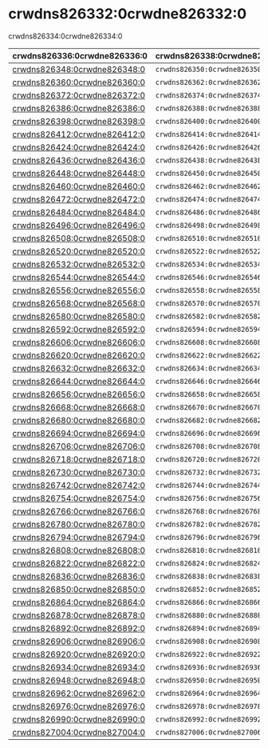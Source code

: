 # crwdns826332:0crwdne826332:0

<p class="description">crwdns826334:0crwdne826334:0</p>

| crwdns826336:0crwdne826336:0                                 | crwdns826338:0crwdne826338:0   | crwdns826340:0crwdne826340:0                                                         | crwdns826342:0crwdne826342:0   | crwdns826344:0crwdne826344:0                                   |
|:------------------------------------------------------------ |:------------------------------ |:------------------------------------------------------------------------------------ |:------------------------------ |:-------------------------------------------------------------- |
| [crwdns826348:0crwdne826348:0](crwdns826346:0crwdne826346:0) | `crwdns826350:0crwdne826350:0` | `crwdns826352:0crwdne826352:0`                                                       | `crwdns826354:0crwdne826354:0` | `crwdns826356:0crwdne826356:0`                                 |
| [crwdns826360:0crwdne826360:0](crwdns826358:0crwdne826358:0) | `crwdns826362:0crwdne826362:0` | `crwdns826364:0crwdne826364:0`                                                       | `crwdns826366:0crwdne826366:0` | `crwdns826368:0crwdne826368:0`                                 |
| [crwdns826372:0crwdne826372:0](crwdns826370:0crwdne826370:0) | `crwdns826374:0crwdne826374:0` | `crwdns826376:0crwdne826376:0`                                                       | `crwdns826378:0crwdne826378:0` | [`crwdns826382:0crwdne826382:0`](crwdns826380:0crwdne826380:0) |
| [crwdns826386:0crwdne826386:0](crwdns826384:0crwdne826384:0) | `crwdns826388:0crwdne826388:0` | `crwdns826390:0crwdne826390:0`                                                       | `crwdns826392:0crwdne826392:0` | `crwdns826394:0crwdne826394:0`                                 |
| [crwdns826398:0crwdne826398:0](crwdns826396:0crwdne826396:0) | `crwdns826400:0crwdne826400:0` | `crwdns826402:0crwdne826402:0`                                                       | `crwdns826404:0crwdne826404:0` | [`crwdns826408:0crwdne826408:0`](crwdns826406:0crwdne826406:0) |
| [crwdns826412:0crwdne826412:0](crwdns826410:0crwdne826410:0) | `crwdns826414:0crwdne826414:0` | `crwdns826416:0crwdne826416:0`                                                       | `crwdns826418:0crwdne826418:0` | `crwdns826420:0crwdne826420:0`                                 |
| [crwdns826424:0crwdne826424:0](crwdns826422:0crwdne826422:0) | `crwdns826426:0crwdne826426:0` | `crwdns826428:0crwdne826428:0`                                                       | `crwdns826430:0crwdne826430:0` | `crwdns826432:0crwdne826432:0`                                 |
| [crwdns826436:0crwdne826436:0](crwdns826434:0crwdne826434:0) | `crwdns826438:0crwdne826438:0` | `crwdns826440:0crwdne826440:0`                                                       | `crwdns826442:0crwdne826442:0` | `crwdns826444:0crwdne826444:0`                                 |
| [crwdns826448:0crwdne826448:0](crwdns826446:0crwdne826446:0) | `crwdns826450:0crwdne826450:0` | `crwdns826452:0crwdne826452:0`                                                       | `crwdns826454:0crwdne826454:0` | crwdns826456:0crwdne826456:0                                   |
| [crwdns826460:0crwdne826460:0](crwdns826458:0crwdne826458:0) | `crwdns826462:0crwdne826462:0` | `crwdns826464:0crwdne826464:0`                                                       | `crwdns826466:0crwdne826466:0` | crwdns826468:0crwdne826468:0                                   |
| [crwdns826472:0crwdne826472:0](crwdns826470:0crwdne826470:0) | `crwdns826474:0crwdne826474:0` | `crwdns826476:0crwdne826476:0`                                                       | `crwdns826478:0crwdne826478:0` | crwdns826480:0crwdne826480:0                                   |
| [crwdns826484:0crwdne826484:0](crwdns826482:0crwdne826482:0) | `crwdns826486:0crwdne826486:0` | `crwdns826488:0crwdne826488:0`                                                       | `crwdns826490:0crwdne826490:0` | crwdns826492:0crwdne826492:0                                   |
| [crwdns826496:0crwdne826496:0](crwdns826494:0crwdne826494:0) | `crwdns826498:0crwdne826498:0` | `crwdns826500:0crwdne826500:0`                                                       | `crwdns826502:0crwdne826502:0` | crwdns826504:0crwdne826504:0                                   |
| [crwdns826508:0crwdne826508:0](crwdns826506:0crwdne826506:0) | `crwdns826510:0crwdne826510:0` | `crwdns826512:0crwdne826512:0`                                                       | `crwdns826514:0crwdne826514:0` | crwdns826516:0crwdne826516:0                                   |
| [crwdns826520:0crwdne826520:0](crwdns826518:0crwdne826518:0) | `crwdns826522:0crwdne826522:0` | `crwdns826524:0crwdne826524:0`                                                       | `crwdns826526:0crwdne826526:0` | crwdns826528:0crwdne826528:0                                   |
| [crwdns826532:0crwdne826532:0](crwdns826530:0crwdne826530:0) | `crwdns826534:0crwdne826534:0` | `crwdns826536:0crwdne826536:0`                                                       | `crwdns826538:0crwdne826538:0` | crwdns826540:0crwdne826540:0                                   |
| [crwdns826544:0crwdne826544:0](crwdns826542:0crwdne826542:0) | `crwdns826546:0crwdne826546:0` | `crwdns826548:0crwdne826548:0`                                                       | `crwdns826550:0crwdne826550:0` | crwdns826552:0crwdne826552:0                                   |
| [crwdns826556:0crwdne826556:0](crwdns826554:0crwdne826554:0) | `crwdns826558:0crwdne826558:0` | `crwdns826560:0crwdne826560:0`                                                       | `crwdns826562:0crwdne826562:0` | crwdns826564:0crwdne826564:0                                   |
| [crwdns826568:0crwdne826568:0](crwdns826566:0crwdne826566:0) | `crwdns826570:0crwdne826570:0` | `crwdns826572:0crwdne826572:0`                                                       | `crwdns826574:0crwdne826574:0` | crwdns826576:0crwdne826576:0                                   |
| [crwdns826580:0crwdne826580:0](crwdns826578:0crwdne826578:0) | `crwdns826582:0crwdne826582:0` | `crwdns826584:0crwdne826584:0`                                                       | `crwdns826586:0crwdne826586:0` | crwdns826588:0crwdne826588:0                                   |
| [crwdns826592:0crwdne826592:0](crwdns826590:0crwdne826590:0) | `crwdns826594:0crwdne826594:0` | `crwdns826596:0crwdne826596:0`                                                       | `crwdns826598:0crwdne826598:0` | [`crwdns826602:0crwdne826602:0`](crwdns826600:0crwdne826600:0) |
| [crwdns826606:0crwdne826606:0](crwdns826604:0crwdne826604:0) | `crwdns826608:0crwdne826608:0` | `crwdns826610:0crwdne826610:0`                                                       | `crwdns826612:0crwdne826612:0` | [`crwdns826616:0crwdne826616:0`](crwdns826614:0crwdne826614:0) |
| [crwdns826620:0crwdne826620:0](crwdns826618:0crwdne826618:0) | `crwdns826622:0crwdne826622:0` | `crwdns826624:0crwdne826624:0`                                                       | `crwdns826626:0crwdne826626:0` | crwdns826628:0crwdne826628:0                                   |
| [crwdns826632:0crwdne826632:0](crwdns826630:0crwdne826630:0) | `crwdns826634:0crwdne826634:0` | `crwdns826636:0crwdne826636:0`                                                       | `crwdns826638:0crwdne826638:0` | crwdns826640:0crwdne826640:0                                   |
| [crwdns826644:0crwdne826644:0](crwdns826642:0crwdne826642:0) | `crwdns826646:0crwdne826646:0` | `crwdns826648:0crwdne826648:0`                                                       | `crwdns826650:0crwdne826650:0` | crwdns826652:0crwdne826652:0                                   |
| [crwdns826656:0crwdne826656:0](crwdns826654:0crwdne826654:0) | `crwdns826658:0crwdne826658:0` | `crwdns826660:0crwdne826660:0`                                                       | `crwdns826662:0crwdne826662:0` | crwdns826664:0crwdne826664:0                                   |
| [crwdns826668:0crwdne826668:0](crwdns826666:0crwdne826666:0) | `crwdns826670:0crwdne826670:0` | `crwdns826672:0crwdne826672:0`                                                       | `crwdns826674:0crwdne826674:0` | crwdns826676:0crwdne826676:0                                   |
| [crwdns826680:0crwdne826680:0](crwdns826678:0crwdne826678:0) | `crwdns826682:0crwdne826682:0` | `crwdns826684:0crwdne826684:0`                                                       | `crwdns826686:0crwdne826686:0` | [`crwdns826690:0crwdne826690:0`](crwdns826688:0crwdne826688:0) |
| [crwdns826694:0crwdne826694:0](crwdns826692:0crwdne826692:0) | `crwdns826696:0crwdne826696:0` | `crwdns826698:0crwdne826698:0`                                                       | `crwdns826700:0crwdne826700:0` | crwdns826702:0crwdne826702:0                                   |
| [crwdns826706:0crwdne826706:0](crwdns826704:0crwdne826704:0) | `crwdns826708:0crwdne826708:0` | `crwdns826710:0crwdne826710:0`                                                       | `crwdns826712:0crwdne826712:0` | crwdns826714:0crwdne826714:0                                   |
| [crwdns826718:0crwdne826718:0](crwdns826716:0crwdne826716:0) | `crwdns826720:0crwdne826720:0` | `crwdns826722:0crwdne826722:0`                                                       | `crwdns826724:0crwdne826724:0` | crwdns826726:0crwdne826726:0                                   |
| [crwdns826730:0crwdne826730:0](crwdns826728:0crwdne826728:0) | `crwdns826732:0crwdne826732:0` | `crwdns826734:0crwdne826734:0`                                                       | `crwdns826736:0crwdne826736:0` | crwdns826738:0crwdne826738:0                                   |
| [crwdns826742:0crwdne826742:0](crwdns826740:0crwdne826740:0) | `crwdns826744:0crwdne826744:0` | `crwdns826746:0crwdne826746:0`                                                       | `crwdns826748:0crwdne826748:0` | crwdns826750:0crwdne826750:0                                   |
| [crwdns826754:0crwdne826754:0](crwdns826752:0crwdne826752:0) | `crwdns826756:0crwdne826756:0` | `crwdns826758:0crwdne826758:0`                                                       | `crwdns826760:0crwdne826760:0` | crwdns826762:0crwdne826762:0                                   |
| [crwdns826766:0crwdne826766:0](crwdns826764:0crwdne826764:0) | `crwdns826768:0crwdne826768:0` | `rwdns826770:0crwdne826770:0ask_5c6b5e1f30dfc3.09693663crwdns826770:0crwdne826770:0` | `crwdns826772:0crwdne826772:0` | [`crwdns826776:0crwdne826776:0`](crwdns826774:0crwdne826774:0) |
| [crwdns826780:0crwdne826780:0](crwdns826778:0crwdne826778:0) | `crwdns826782:0crwdne826782:0` | `crwdns826784:0crwdne826784:0`                                                       | `crwdns826786:0crwdne826786:0` | [`crwdns826790:0crwdne826790:0`](crwdns826788:0crwdne826788:0) |
| [crwdns826794:0crwdne826794:0](crwdns826792:0crwdne826792:0) | `crwdns826796:0crwdne826796:0` | `crwdns826798:0crwdne826798:0`                                                       | `crwdns826800:0crwdne826800:0` | [`crwdns826804:0crwdne826804:0`](crwdns826802:0crwdne826802:0) |
| [crwdns826808:0crwdne826808:0](crwdns826806:0crwdne826806:0) | `crwdns826810:0crwdne826810:0` | `crwdns826812:0crwdne826812:0`                                                       | `crwdns826814:0crwdne826814:0` | [`crwdns826818:0crwdne826818:0`](crwdns826816:0crwdne826816:0) |
| [crwdns826822:0crwdne826822:0](crwdns826820:0crwdne826820:0) | `crwdns826824:0crwdne826824:0` | `crwdns826826:0crwdne826826:0`                                                       | `crwdns826828:0crwdne826828:0` | [`crwdns826832:0crwdne826832:0`](crwdns826830:0crwdne826830:0) |
| [crwdns826836:0crwdne826836:0](crwdns826834:0crwdne826834:0) | `crwdns826838:0crwdne826838:0` | `crwdns826840:0crwdne826840:0`                                                       | crwdns826842:0crwdne826842:0   | [`crwdns826846:0crwdne826846:0`](crwdns826844:0crwdne826844:0) |
| [crwdns826850:0crwdne826850:0](crwdns826848:0crwdne826848:0) | `crwdns826852:0crwdne826852:0` | `crwdns826854:0crwdne826854:0`                                                       | crwdns826856:0crwdne826856:0   | [`crwdns826860:0crwdne826860:0`](crwdns826858:0crwdne826858:0) |
| [crwdns826864:0crwdne826864:0](crwdns826862:0crwdne826862:0) | `crwdns826866:0crwdne826866:0` | `ask_5c6b5e1f43c0a7.10321347crwdns826868:0crwdne826868:0`                            | `crwdns826870:0crwdne826870:0` | [`crwdns826874:0crwdne826874:0`](crwdns826872:0crwdne826872:0) |
| [crwdns826878:0crwdne826878:0](crwdns826876:0crwdne826876:0) | `crwdns826880:0crwdne826880:0` | `crwdns826882:0crwdne826882:0`                                                       | `crwdns826884:0crwdne826884:0` | [`crwdns826888:0crwdne826888:0`](crwdns826886:0crwdne826886:0) |
| [crwdns826892:0crwdne826892:0](crwdns826890:0crwdne826890:0) | `crwdns826894:0crwdne826894:0` | `crwdns826896:0crwdne826896:0`                                                       | `crwdns826898:0crwdne826898:0` | [`crwdns826902:0crwdne826902:0`](crwdns826900:0crwdne826900:0) |
| [crwdns826906:0crwdne826906:0](crwdns826904:0crwdne826904:0) | `crwdns826908:0crwdne826908:0` | `crwdns826910:0crwdne826910:0`                                                       | `crwdns826912:0crwdne826912:0` | [`crwdns826916:0crwdne826916:0`](crwdns826914:0crwdne826914:0) |
| [crwdns826920:0crwdne826920:0](crwdns826918:0crwdne826918:0) | `crwdns826922:0crwdne826922:0` | `crwdns826924:0crwdne826924:0`                                                       | `crwdns826926:0crwdne826926:0` | [`crwdns826930:0crwdne826930:0`](crwdns826928:0crwdne826928:0) |
| [crwdns826934:0crwdne826934:0](crwdns826932:0crwdne826932:0) | `crwdns826936:0crwdne826936:0` | `crwdns826938:0crwdne826938:0`                                                       | crwdns826940:0crwdne826940:0   | [`crwdns826944:0crwdne826944:0`](crwdns826942:0crwdne826942:0) |
| [crwdns826948:0crwdne826948:0](crwdns826946:0crwdne826946:0) | `crwdns826950:0crwdne826950:0` | `crwdns826952:0crwdne826952:0`                                                       | crwdns826954:0crwdne826954:0   | [`crwdns826958:0crwdne826958:0`](crwdns826956:0crwdne826956:0) |
| [crwdns826962:0crwdne826962:0](crwdns826960:0crwdne826960:0) | `crwdns826964:0crwdne826964:0` | `crwdns826966:0crwdne826966:0`                                                       | `crwdns826968:0crwdne826968:0` | [`crwdns826972:0crwdne826972:0`](crwdns826970:0crwdne826970:0) |
| [crwdns826976:0crwdne826976:0](crwdns826974:0crwdne826974:0) | `crwdns826978:0crwdne826978:0` | `crwdns826980:0crwdne826980:0`                                                       | `crwdns826982:0crwdne826982:0` | [`crwdns826986:0crwdne826986:0`](crwdns826984:0crwdne826984:0) |
| [crwdns826990:0crwdne826990:0](crwdns826988:0crwdne826988:0) | `crwdns826992:0crwdne826992:0` | `crwdns826994:0crwdne826994:0`                                                       | `crwdns826996:0crwdne826996:0` | [`crwdns827000:0crwdne827000:0`](crwdns826998:0crwdne826998:0) |
| [crwdns827004:0crwdne827004:0](crwdns827002:0crwdne827002:0) | `crwdns827006:0crwdne827006:0` | `crwdns827008:0crwdne827008:0`                                                       | `crwdns827010:0crwdne827010:0` | crwdns827012:0crwdne827012:0                                   |